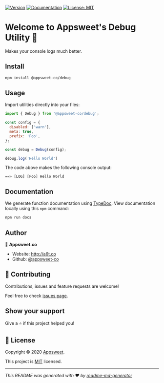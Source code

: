 [![Version](https://img.shields.io/npm/v/@appsweet-co/debug.svg?style=for-the-badge)](https://www.npmjs.com/package/@appsweet-co/debug)
[![Documentation](https://img.shields.io/badge/documentation-yes-brightgreen.svg?style=for-the-badge)](https://github.com/appsweet-co/debug/blob/main/README.md)
[![License: MIT](https://img.shields.io/badge/License-MIT-yellow.svg?style=for-the-badge)](https://github.com/appsweet-co/debug/blob/main/LICENSE)

# Welcome to Appsweet's Debug Utility 👋

Makes your console logs much better.

## Install

```sh
npm install @appsweet-co/debug
```

## Usage

Import utilities directly into your files:

```javascript
import { Debug } from '@appsweet-co/debug';

const config = {
  disabled: ['warn'],
  meta: true,
  prefix: 'Foo',
};

const debug = Debug(config);

debug.log('Hello World')
```

The code above makes the following console output:

```
==> [LOG] [Foo] Hello World
```


## Documentation

We generate function documentation using [TypeDoc](http://typedoc.org/). View documentation locally using this `npm` command:

```sh
npm run docs
```

## Author

👤 **Appsweet.co**

* Website: http://a6t.co
* Github: [@appsweet-co](https://github.com/appsweet-co)

## 🤝 Contributing

Contributions, issues and feature requests are welcome!

Feel free to check [issues page](https://github.com/appsweet-co/debug/issues).

## Show your support

Give a ⭐️ if this project helped you!


## 📝 License

Copyright © 2020 [Appsweet](http://a6t.co).

This project is [MIT](https://github.com/appsweet-co/debug/blob/main/LICENSE) licensed.

***
_This README was generated with ❤️ by [readme-md-generator](https://github.com/kefranabg/readme-md-generator)_
